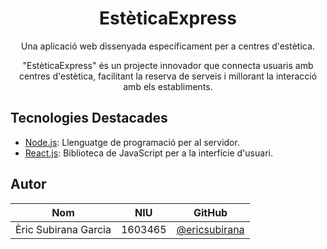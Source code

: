 <h1 align="center">EstèticaExpress</h1>

<p align="center">Una aplicació web dissenyada específicament per a centres d'estètica.</p>

<p align="center">
  "EstèticaExpress" és un projecte innovador que connecta usuaris amb centres d'estètica,
  facilitant la reserva de serveis i millorant la interacció amb els establiments.
</p>

## Tecnologies Destacades

- [Node.js](https://nodejs.org/es): Llenguatge de programació per al servidor.
- [React.js](https://react.dev/): Biblioteca de JavaScript per a la interfície d'usuari.

## Autor

|          Nom           |   NIU   | GitHub |
| ---------------------- | ------- | ------ |
| Èric Subirana Garcia   | 1603465 | [@ericsubirana](https://github.com/ericsubirana) |
